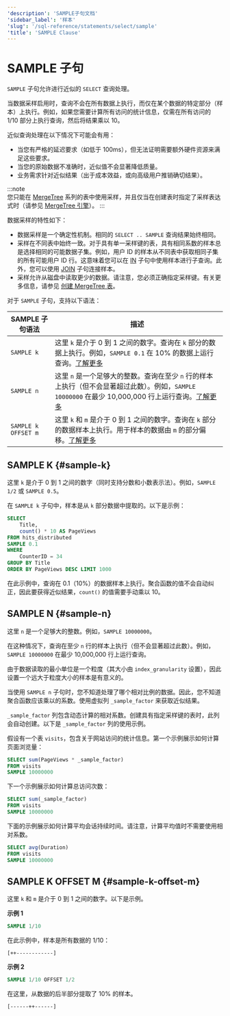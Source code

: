 ```yaml
---
'description': 'SAMPLE子句文档'
'sidebar_label': '样本'
'slug': '/sql-reference/statements/select/sample'
'title': 'SAMPLE Clause'
---
```





# SAMPLE 子句

`SAMPLE` 子句允许进行近似的 `SELECT` 查询处理。

当数据采样启用时，查询不会在所有数据上执行，而仅在某个数据的特定部分（样本）上执行。例如，如果您需要计算所有访问的统计信息，仅需在所有访问的 1/10 部分上执行查询，然后将结果乘以 10。

近似查询处理在以下情况下可能会有用：

- 当您有严格的延迟要求（如低于 100ms），但无法证明需要额外硬件资源来满足这些要求。
- 当您的原始数据不准确时，近似值不会显著降低质量。
- 业务需求针对近似结果（出于成本效益，或向高级用户推销确切结果）。

:::note    
您只能在 [MergeTree](../../../engines/table-engines/mergetree-family/mergetree.md) 系列的表中使用采样，并且仅当在创建表时指定了采样表达式时（请参见 [MergeTree 引擎](../../../engines/table-engines/mergetree-family/mergetree.md#table_engine-mergetree-creating-a-table)）。
:::

数据采样的特性如下：

- 数据采样是一个确定性机制。相同的 `SELECT .. SAMPLE` 查询结果始终相同。
- 采样在不同表中始终一致。对于具有单一采样键的表，具有相同系数的样本总是选择相同的可能数据子集。例如，用户 ID 的样本从不同表中获取相同子集的所有可能用户 ID 行。这意味着您可以在 [IN](../../../sql-reference/operators/in.md) 子句中使用样本进行子查询。此外，您可以使用 [JOIN](../../../sql-reference/statements/select/join.md) 子句连接样本。
- 采样允许从磁盘中读取更少的数据。请注意，您必须正确指定采样键。有关更多信息，请参见 [创建 MergeTree 表](../../../engines/table-engines/mergetree-family/mergetree.md#table_engine-mergetree-creating-a-table)。

对于 `SAMPLE` 子句，支持以下语法：

| SAMPLE 子句语法          | 描述                                                                                                                                                                                       |
|---------------------------|------------------------------------------------------------------------------------------------------------------------------------------------------------------------------------------|
| `SAMPLE k`                | 这里 `k` 是介于 0 到 1 之间的数字。查询在 `k` 部分的数据上执行。例如，`SAMPLE 0.1` 在 10% 的数据上运行查询。[了解更多](#sample-k)                                                  |
| `SAMPLE n`                | 这里 `n` 是一个足够大的整数。查询在至少 `n` 行的样本上执行（但不会显著超过此数）。例如，`SAMPLE 10000000` 在最少 10,000,000 行上运行查询。[了解更多](#sample-n)                    |
| `SAMPLE k OFFSET m`      | 这里 `k` 和 `m` 是介于 0 到 1 之间的数字。查询在 `k` 部分的数据样本上执行。用于样本的数据由 `m` 的部分偏移。[了解更多](#sample-k-offset-m)                                           |

## SAMPLE K {#sample-k}

这里 `k` 是介于 0 到 1 之间的数字（同时支持分数和小数表示法）。例如，`SAMPLE 1/2` 或 `SAMPLE 0.5`。

在 `SAMPLE k` 子句中，样本是从 `k` 部分数据中提取的。以下是示例：

```sql
SELECT
    Title,
    count() * 10 AS PageViews
FROM hits_distributed
SAMPLE 0.1
WHERE
    CounterID = 34
GROUP BY Title
ORDER BY PageViews DESC LIMIT 1000
```

在此示例中，查询在 0.1（10%）的数据样本上执行。聚合函数的值不会自动纠正，因此要获得近似结果，`count()` 的值需要手动乘以 10。

## SAMPLE N {#sample-n}

这里 `n` 是一个足够大的整数。例如，`SAMPLE 10000000`。

在这种情况下，查询在至少 `n` 行的样本上执行（但不会显著超过此数）。例如，`SAMPLE 10000000` 在最少 10,000,000 行上运行查询。

由于数据读取的最小单位是一个粒度（其大小由 `index_granularity` 设置），因此设置一个远大于粒度大小的样本是有意义的。

当使用 `SAMPLE n` 子句时，您不知道处理了哪个相对比例的数据。因此，您不知道聚合函数应该乘以的系数。使用虚拟列 `_sample_factor` 来获取近似结果。

`_sample_factor` 列包含动态计算的相对系数。创建具有指定采样键的表时，此列会自动创建。以下是 `_sample_factor` 列的使用示例。

假设有一个表 `visits`，包含关于网站访问的统计信息。第一个示例展示如何计算页面浏览量：

```sql
SELECT sum(PageViews * _sample_factor)
FROM visits
SAMPLE 10000000
```

下一个示例展示如何计算总访问次数：

```sql
SELECT sum(_sample_factor)
FROM visits
SAMPLE 10000000
```

下面的示例展示如何计算平均会话持续时间。请注意，计算平均值时不需要使用相对系数。

```sql
SELECT avg(Duration)
FROM visits
SAMPLE 10000000
```

## SAMPLE K OFFSET M {#sample-k-offset-m}

这里 `k` 和 `m` 是介于 0 到 1 之间的数字。以下是示例。

**示例 1**

```sql
SAMPLE 1/10
```

在此示例中，样本是所有数据的 1/10：

`[++------------]`

**示例 2**

```sql
SAMPLE 1/10 OFFSET 1/2
```

在这里，从数据的后半部分提取了 10% 的样本。

`[------++------]`

